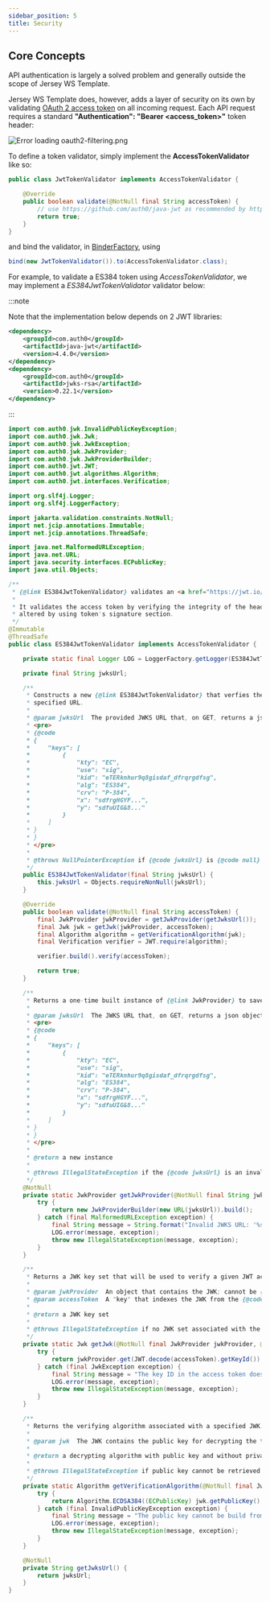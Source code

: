 ```yaml
---
sidebar_position: 5
title: Security
---
```


Core Concepts
-------------

API authentication is largely a solved problem and generally outside the scope of Jersey WS Template.

Jersey WS Template does, however, adds a layer of security on its own by validating [OAuth 2 access token] on all
incoming request. Each API request requires a standard **"Authentication": "Bearer <access_token>"** token header:

![Error loading oauth2-filtering.png](./img/oauth2-filtering.png)

To define a token validator, simply implement the **AccessTokenValidator** like so:

```java
public class JwtTokenValidator implements AccessTokenValidator {

    @Override
    public boolean validate(@NotNull final String accessToken) {
        // use https://github.com/auth0/java-jwt as recommended by https://jwt.io/
        return true;
    }
}
```

and bind the validator, in [BinderFactory], using

```java
bind(new JwtTokenValidator()).to(AccessTokenValidator.class);
```

For example, to validate a ES384 token using _AccessTokenValidator_, we may implement a _ES384JwtTokenValidator_
validator below:

:::note

Note that the implementation below depends on 2 JWT libraries:

```xml
<dependency>
    <groupId>com.auth0</groupId>
    <artifactId>java-jwt</artifactId>
    <version>4.4.0</version>
</dependency>
<dependency>
    <groupId>com.auth0</groupId>
    <artifactId>jwks-rsa</artifactId>
    <version>0.22.1</version>
</dependency>
```

:::

```java
import com.auth0.jwk.InvalidPublicKeyException;
import com.auth0.jwk.Jwk;
import com.auth0.jwk.JwkException;
import com.auth0.jwk.JwkProvider;
import com.auth0.jwk.JwkProviderBuilder;
import com.auth0.jwt.JWT;
import com.auth0.jwt.algorithms.Algorithm;
import com.auth0.jwt.interfaces.Verification;

import org.slf4j.Logger;
import org.slf4j.LoggerFactory;

import jakarta.validation.constraints.NotNull;
import net.jcip.annotations.Immutable;
import net.jcip.annotations.ThreadSafe;

import java.net.MalformedURLException;
import java.net.URL;
import java.security.interfaces.ECPublicKey;
import java.util.Objects;

/**
 * {@link ES384JwtTokenValidator} validates an <a href="https://jwt.io/">JWT</a> token in ES384 JWS form.
 *
 * It validates the access token by verifying the integrity of the header and payload to ensure that they have not been
 * altered by using token's signature section.
 */
@Immutable
@ThreadSafe
public class ES384JwtTokenValidator implements AccessTokenValidator {

    private static final Logger LOG = LoggerFactory.getLogger(ES384JwtTokenValidator.class);

    private final String jwksUrl;

    /**
     * Constructs a new {@link ES384JwtTokenValidator} that verfies the signed JWT token with the JWK keys stored at a
     * specified URL.
     *
     * @param jwksUrl  The provided JWKS URL that, on GET, returns a json object such as
     * <pre>
     * {@code
     * {
     *     "keys": [
     *         {
     *             "kty": "EC",
     *             "use": "sig",
     *             "kid": "eTERknhur9q8gisdaf_dfrqrgdfsg",
     *             "alg": "ES384",
     *             "crv": "P-384",
     *             "x": "sdfrgHGYF...",
     *             "y": "sdfuUIG&8..."
     *         }
     *     ]
     * }
     * }
     * </pre>
     *
     * @throws NullPointerException if {@code jwksUrl} is {@code null}
     */
    public ES384JwtTokenValidator(final String jwksUrl) {
        this.jwksUrl = Objects.requireNonNull(jwksUrl);
    }

    @Override
    public boolean validate(@NotNull final String accessToken) {
        final JwkProvider jwkProvider = getJwkProvider(getJwksUrl());
        final Jwk jwk = getJwk(jwkProvider, accessToken);
        final Algorithm algorithm = getVerificationAlgorithm(jwk);
        final Verification verifier = JWT.require(algorithm);

        verifier.build().verify(accessToken);

        return true;
    }

    /**
     * Returns a one-time built instance of {@link JwkProvider} to save performance.
     *
     * @param jwksUrl  The JWKS URL that, on GET, returns a json object such as
     * <pre>
     * {@code
     * {
     *     "keys": [
     *         {
     *             "kty": "EC",
     *             "use": "sig",
     *             "kid": "eTERknhur9q8gisdaf_dfrqrgdfsg",
     *             "alg": "ES384",
     *             "crv": "P-384",
     *             "x": "sdfrgHGYF...",
     *             "y": "sdfuUIG&8..."
     *         }
     *     ]
     * }
     * }
     * </pre>
     *
     * @return a new instance
     *
     * @throws IllegalStateException if the {@code jwksUrl} is an invalid URL
     */
    @NotNull
    private static JwkProvider getJwkProvider(@NotNull final String jwksUrl) {
        try {
            return new JwkProviderBuilder(new URL(jwksUrl)).build();
        } catch (final MalformedURLException exception) {
            final String message = String.format("Invalid JWKS URL: '%s'", jwksUrl);
            LOG.error(message, exception);
            throw new IllegalStateException(message, exception);
        }
    }

    /**
     * Returns a JWK key set that will be used to verify a given JWT access token.
     *
     * @param jwkProvider  An object that contains the JWK; cannot be {@code null}
     * @param accessToken  A "key" that indexes the JWK from the {@code jwkProvider}; cannot be {@code null}
     *
     * @return a JWK key set
     *
     * @throws IllegalStateException if no JWK set associated with the provided token is found from {@code jwkProvider}
     */
    private static Jwk getJwk(@NotNull final JwkProvider jwkProvider, @NotNull final String accessToken) {
        try {
            return jwkProvider.get(JWT.decode(accessToken).getKeyId());
        } catch (final JwkException exception) {
            final String message = "The key ID in the access token does not match any JWK";
            LOG.error(message, exception);
            throw new IllegalStateException(message, exception);
        }
    }

    /**
     * Returns the verifying algorithm associated with a specified JWK.
     *
     * @param jwk  The JWK contains the public key for decrypting the token signature, cannot be {@code null}
     *
     * @return a decrypting algorithm with public key and without private key enclosed
     *
     * @throws IllegalStateException if public key cannot be retrieved from the JWK
     */
    private static Algorithm getVerificationAlgorithm(@NotNull final Jwk jwk) {
        try {
            return Algorithm.ECDSA384((ECPublicKey) jwk.getPublicKey(), null);
        } catch (final InvalidPublicKeyException exception) {
            final String message = "The public key cannot be build from JWK";
            LOG.error(message, exception);
            throw new IllegalStateException(message, exception);
        }
    }

    @NotNull
    private String getJwksUrl() {
        return jwksUrl;
    }
}
```

[BinderFactory]: https://github.com/QubitPi/jersey-ws-template/blob/master/src/main/java/com/qubitpi/ws/jersey/template/application/BinderFactory.java

[OAuth 2 access token]: https://www.oauth.com/oauth2-servers/access-tokens/
